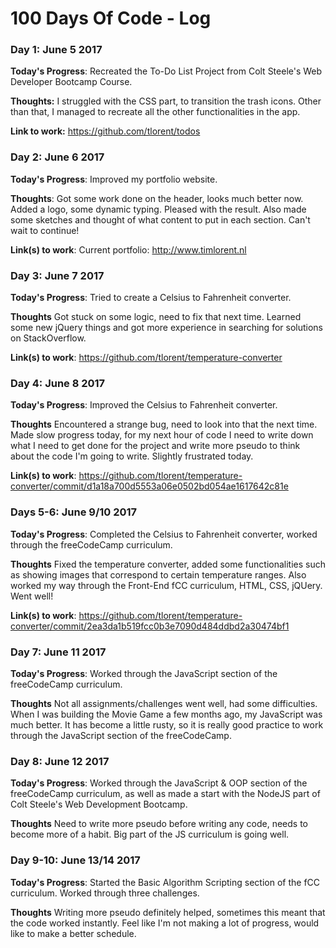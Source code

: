 # 100 Days Of Code - Log

### Day 1: June 5 2017 

**Today's Progress**: Recreated the To-Do List Project from Colt Steele's Web Developer Bootcamp Course.

**Thoughts:** I struggled with the CSS part, to transition the trash icons. Other than that, I managed to recreate all the other functionalities in the app.

**Link to work:** https://github.com/tlorent/todos

### Day 2: June 6 2017

**Today's Progress**: Improved my portfolio website.

**Thoughts**: Got some work done on the header, looks much better now. Added a logo, some dynamic typing. Pleased with the result. Also made some sketches and thought of what content to put in each section. Can't wait to continue!

**Link(s) to work**: Current portfolio: http://www.timlorent.nl

### Day 3: June 7 2017

**Today's Progress**: Tried to create a Celsius to Fahrenheit converter.

**Thoughts** Got stuck on some logic, need to fix that next time. Learned some new jQuery things and got more experience in searching for solutions on StackOverflow.

**Link(s) to work**: https://github.com/tlorent/temperature-converter

### Day 4: June 8 2017

**Today's Progress**: Improved the Celsius to Fahrenheit converter.

**Thoughts** Encountered a strange bug, need to look into that the next time. Made slow progress today, for my next hour of code I need to write down what I need to get done for the project and write more pseudo to think about the code I'm going to write. Slightly frustrated today.

**Link(s) to work**: https://github.com/tlorent/temperature-converter/commit/d1a18a700d5553a06e0502bd054ae1617642c81e

### Days 5-6: June 9/10 2017

**Today's Progress**: Completed the Celsius to Fahrenheit converter, worked through the freeCodeCamp curriculum.

**Thoughts** Fixed the temperature converter, added some functionalities such as showing images that correspond to certain temperature ranges. Also worked my way through the Front-End fCC curriculum, HTML, CSS, jQUery. Went well!

**Link(s) to work**: https://github.com/tlorent/temperature-converter/commit/2ea3da1b519fcc0b3e7090d484ddbd2a30474bf1

### Day 7: June 11 2017

**Today's Progress**: Worked through the JavaScript section of the freeCodeCamp curriculum.

**Thoughts** Not all assignments/challenges went well, had some difficulties. When I was building the Movie Game a few months ago, my JavaScript was much better. It has become a little rusty, so it is really good practice to work through the JavaScript section of the freeCodeCamp.

### Day 8: June 12 2017

**Today's Progress**: Worked through the JavaScript & OOP section of the freeCodeCamp curriculum, as well as made a start with the NodeJS part of Colt Steele's Web Development Bootcamp.

**Thoughts** Need to write more pseudo before writing any code, needs to become more of a habit. Big part of the JS curriculum is going well.

### Day 9-10: June 13/14 2017

**Today's Progress**: Started the Basic Algorithm Scripting section of the fCC curriculum. Worked through three challenges.

**Thoughts** Writing more pseudo definitely helped, sometimes this meant that the code worked instantly. Feel like I'm not making a lot of progress, would like to make a better schedule.
